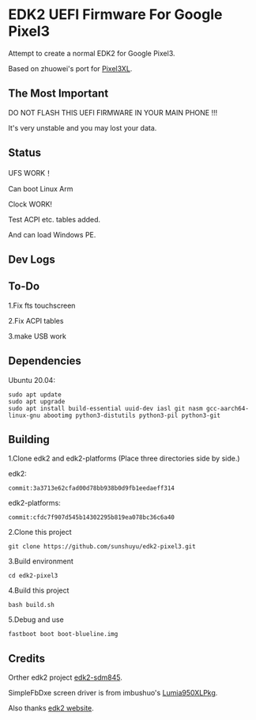 # EDK2 UEFI Firmware For Google Pixel3
Attempt to create a normal EDK2 for Google Pixel3.

Based on zhuowei's port for [Pixel3XL](https://github.com/Pixel3Dev/edk2-pixel3/).

## The Most Important
DO NOT FLASH THIS UEFI FIRMWARE IN YOUR MAIN PHONE !!!

It's very unstable and you may lost your data.

## Status 
 UFS WORK！

 Can boot Linux Arm

 Clock WORK!

 Test ACPI etc. tables added.

 And can load Windows PE.

## Dev Logs



## To-Do
1.Fix fts touchscreen

2.Fix ACPI tables

3.make USB work

## Dependencies

Ubuntu 20.04:

```
sudo apt update
sudo apt upgrade
sudo apt install build-essential uuid-dev iasl git nasm gcc-aarch64-linux-gnu abootimg python3-distutils python3-pil python3-git
```



## Building
1.Clone edk2 and edk2-platforms (Place three directories side by side.)

edk2:
```
commit:3a3713e62cfad00d78bb938b0d9fb1eedaeff314
```

edk2-platforms:
```
commit:cfdc7f907d545b14302295b819ea078bc36c6a40
```


2.Clone this project
```
git clone https://github.com/sunshuyu/edk2-pixel3.git
```

3.Build environment
```
cd edk2-pixel3
```

4.Build this project
```
bash build.sh
```
5.Debug and use
```
fastboot boot boot-blueline.img
```

## Credits

Orther edk2 project [edk2-sdm845](https://github.com/edk2-porting/edk2-sdm845).

SimpleFbDxe screen driver is from imbushuo's [Lumia950XLPkg](https://github.com/WOA-Project/Lumia950XLPkg).

Also thanks [edk2 website](https://github.com/tianocore/tianocore.github.io/wiki/Using-EDK-II-with-Native-GCC#Install_required_software_from_apt).
